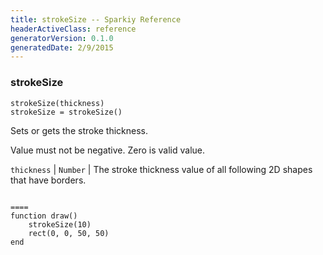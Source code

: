 ```yaml
---
title: strokeSize -- Sparkiy Reference
headerActiveClass: reference
generatorVersion: 0.1.0
generatedDate: 2/9/2015
---
```


### strokeSize

    strokeSize(thickness)
    strokeSize = strokeSize()

Sets or gets the stroke thickness.

Value must not be negative. Zero is valid value.


`thickness` | `Number` | The stroke thickness value of all following 2D shapes that have borders.

```Example

====
function draw()
    strokeSize(10)
    rect(0, 0, 50, 50)
end
```


